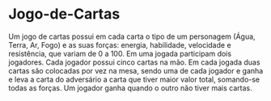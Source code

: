 # Jogo-de-Cartas
Um jogo de cartas possui em cada carta o tipo de um personagem (Água, Terra, Ar, Fogo) e as suas forças: energia, habilidade, velocidade e resistência, que variam de 0 a 100. Em uma jogada participam dois jogadores. Cada jogador possui cinco cartas na mão. Em cada jogada duas cartas são colocadas por vez na mesa, sendo uma de cada jogador e ganha e leva a carta do adversário a carta que tiver maior valor total, somando-se todas as forças. Um jogador ganha quando o outro não tiver mais cartas.
